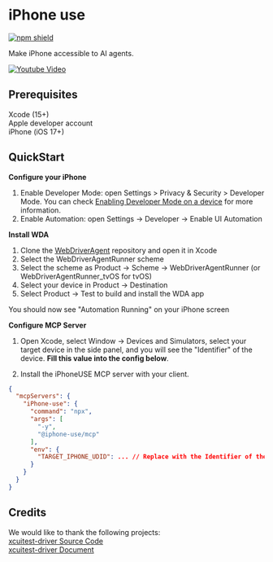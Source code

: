 # iPhone use

[![npm shield](https://img.shields.io/npm/v/@iphone-use/mcp)](https://www.npmjs.com/package/@iphone-use/mcp)

Make iPhone accessible to AI agents.

[![Youtube Video](https://github.com/user-attachments/assets/b095ce87-26d9-40ce-937e-aa5472d53208)](https://www.youtube.com/watch?v=_DcKQwJgz0U)
<!-- Generated by https://t.cuts.so/github/video -->

## Prerequisites
Xcode (15+)  
Apple developer account  
iPhone (iOS 17+)  

## QuickStart

**Configure your iPhone**
1. Enable Developer Mode: open Settings > Privacy & Security > Developer Mode. You can check [Enabling Developer Mode on a device](https://developer.apple.com/documentation/xcode/enabling-developer-mode-on-a-device) for more information.
2. Enable Automation: open Settings -> Developer -> Enable UI Automation

**Install WDA**
1. Clone the [WebDriverAgent](https://github.com/appium/WebDriverAgent.git) repository and open it in Xcode
2. Select the WebDriverAgentRunner scheme
3. Select the scheme as Product -> Scheme -> WebDriverAgentRunner (or WebDriverAgentRunner_tvOS for tvOS)
4. Select your device in Product -> Destination
5. Select Product -> Test to build and install the WDA app

You should now see "Automation Running" on your iPhone screen

**Configure MCP Server**

1. Open Xcode, select Window -> Devices and Simulators, select your target device in the side panel, and you will see the "Identifier" of the device. **Fill this value into the config below**.

2. Install the iPhoneUSE MCP server with your client.

```JSON
{
  "mcpServers": {
    "iPhone-use": {
      "command": "npx",
      "args": [
        "-y",
        "@iphone-use/mcp"
      ],
      "env": {
        "TARGET_IPHONE_UDID": ... // Replace with the Identifier of the target device
      }
    }
  }
}
```

## Credits
We would like to thank the following projects:  
[xcuitest-driver Source Code](https://github.com/appium/appium-xcuitest-driver/)  
[xcuitest-driver Document](https://appium.github.io/appium-xcuitest-driver/latest/)

